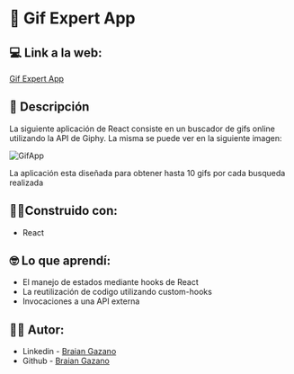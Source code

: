 # 📸 Gif Expert App

## 💻 Link a la web:

[Gif Expert App](https://gifs-finder-braian.netlify.app/)

## 📖 Descripción

La siguiente aplicación de React consiste en un buscador de gifs online utilizando la API de Giphy. La misma se puede ver en la siguiente imagen:

![GifApp](https://www.linkpicture.com/q/Captura-de-pantalla-2023-01-24-213957.png)

La aplicación esta diseñada para obtener hasta 10 gifs por cada busqueda realizada

## 👷‍♂️Construido con:

- React

## 🤓 Lo que aprendí:

- El manejo de estados mediante hooks de React
- La reutilización de codigo utilizando custom-hooks
- Invocaciones a una API externa

## 🙋‍♂️ Autor:

- Linkedin - [Braian Gazano](https://www.linkedin.com/in/braian-gazano/)
- Github - [Braian Gazano](https://github.com/BraianGazano)
